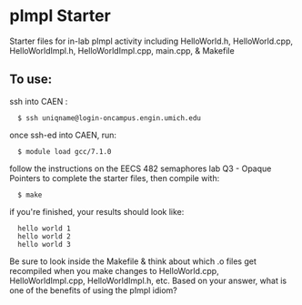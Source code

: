 # pImpl Starter
Starter files for in-lab pImpl activity including HelloWorld.h, HelloWorld.cpp, HelloWorldImpl.h, HelloWorldImpl.cpp, main.cpp, &amp; Makefile

## To use:
ssh into CAEN :
```
  $ ssh uniqname@login-oncampus.engin.umich.edu
```
once ssh-ed into CAEN, run:
```  
  $ module load gcc/7.1.0
```  
follow the instructions on the EECS 482 semaphores lab Q3 - Opaque Pointers to complete the starter files, then compile with:
```
  $ make
```
if you're finished, your results should look like:
```
  hello world 1
  hello world 2
  hello world 3
```
Be sure to look inside the Makefile & think about which .o files get recompiled when you make changes to HelloWorld.cpp, HelloWorldImpl.cpp, HelloWorldImpl.h, etc. Based on your answer, what is one of the benefits of using the pImpl idiom?
